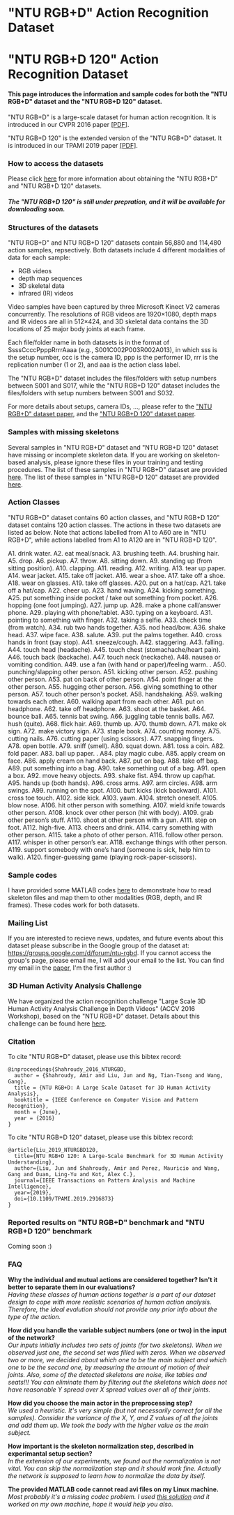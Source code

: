 # "NTU RGB+D" Action Recognition Dataset
# "NTU RGB+D 120" Action Recognition Dataset

#### This page introduces the information and sample codes for both the "NTU RGB+D" dataset and the "NTU RGB+D 120" dataset.

"NTU RGB+D" is a large-scale dataset for human action recognition.
It is introduced in our CVPR 2016 paper [[PDF]](http://www.cv-foundation.org/openaccess/content_cvpr_2016/papers/Shahroudy_NTU_RGBD_A_CVPR_2016_paper.pdf). 

"NTU RGB+D 120" is the extended version of the "NTU RGB+D" dataset.
It is introduced in our TPAMI 2019 paper [[PDF]](https://doi.org/10.1109/TPAMI.2019.2916873).

### How to access the datasets

Please click [here](http://rose1.ntu.edu.sg/Datasets/actionRecognition.asp) for more information about obtaining the "NTU RGB+D" and "NTU RGB+D 120" datasets. 
##### The "NTU RGB+D 120" is still under prepration, and it will be available for downloading soon.

### Structures of the datasets

"NTU RGB+D" and NTU RGB+D 120" datasets contain 56,880 and 114,480 action samples, repsectively. Both datasets include 4 different modalities of data for each sample:
* RGB videos
* depth map sequences
* 3D skeletal data
* infrared (IR) videos

Video samples have been captured by three Microsoft Kinect V2 cameras concurrently. 
The resolutions of RGB videos are 1920×1080, depth maps and IR videos are all in 512×424, and 3D skeletal data contains the 3D locations of 25 major body joints at each frame.

Each file/folder name in both datasets is in the format of SsssCcccPpppRrrrAaaa (e.g., S001C002P003R002A013), in which sss is the setup number, ccc is the camera ID, ppp is the performer ID, rrr is the replication number (1 or 2), and aaa is the action class label.

The "NTU RGB+D" dataset includes the files/folders with setup numbers between S001 and S017, while the "NTU RGB+D 120" dataset includes the files/folders with setup numbers between S001 and S032. 

For more details about setups, camera IDs, ..., please refer to the ["NTU RGB+D" dataset paper](http://www.cv-foundation.org/openaccess/content_cvpr_2016/papers/Shahroudy_NTU_RGBD_A_CVPR_2016_paper.pdf), and the ["NTU RGB+D 120" dataset paper](https://doi.org/10.1109/TPAMI.2019.2916873). 

### Samples with missing skeletons

Several samples in "NTU RGB+D" dataset and "NTU RGB+D 120" dataset have missing or incomplete skeleton data.
If you are working on skeleton-based analysis, please ignore these files in your training and testing procedures.
The list of these samples in "NTU RGB+D" dataset are provided [here](https://github.com/shahroudy/NTURGB-D/blob/master/Matlab/NTU_RGBD_samples_with_missing_skeletons.txt).
The list of these samples in "NTU RGB+D 120" dataset are provided [here](https://github.com/shahroudy/NTURGB-D/blob/master/Matlab/NTU_RGBD120_samples_with_missing_skeletons.txt).

### Action Classes

"NTU RGB+D" dataset contains 60 action classes, and "NTU RGB+D 120" dataset contains 120 action classes. The actions in these two datasets are listed as below. 
Note that actions labelled from A1 to A60 are in "NTU RGB+D", while actions labelled from A1 to A120 are in "NTU RGB+D 120".

A1. drink water. 
A2. eat meal/snack. 
A3. brushing teeth. 
A4. brushing hair. 
A5. drop. 
A6. pickup. 
A7. throw. 
A8. sitting down. 
A9. standing up (from sitting position). 
A10. clapping. 
A11. reading. 
A12. writing. 
A13. tear up paper. 
A14. wear jacket. 
A15. take off jacket. 
A16. wear a shoe. 
A17. take off a shoe. 
A18. wear on glasses. 
A19. take off glasses. 
A20. put on a hat/cap. 
A21. take off a hat/cap. 
A22. cheer up. 
A23. hand waving. 
A24. kicking something. 
A25. put something inside pocket / take out something from pocket. 
A26. hopping (one foot jumping). 
A27. jump up. 
A28. make a phone call/answer phone. 
A29. playing with phone/tablet. 
A30. typing on a keyboard. 
A31. pointing to something with finger. 
A32. taking a selfie. 
A33. check time (from watch). 
A34. rub two hands together. 
A35. nod head/bow. 
A36. shake head. 
A37. wipe face. 
A38. salute. 
A39. put the palms together. 
A40. cross hands in front (say stop). 
A41. sneeze/cough. 
A42. staggering. 
A43. falling. 
A44. touch head (headache). 
A45. touch chest (stomachache/heart pain). 
A46. touch back (backache). 
A47. touch neck (neckache). 
A48. nausea or vomiting condition. 
A49. use a fan (with hand or paper)/feeling warm. . 
A50. punching/slapping other person. 
A51. kicking other person. 
A52. pushing other person. 
A53. pat on back of other person. 
A54. point finger at the other person. 
A55. hugging other person. 
A56. giving something to other person. 
A57. touch other person's pocket. 
A58. handshaking. 
A59. walking towards each other. 
A60. walking apart from each other. 
A61. put on headphone. 
A62. take off headphone. 
A63. shoot at the basket. 
A64. bounce ball. 
A65. tennis bat swing. 
A66. juggling table tennis balls. 
A67. hush (quite). 
A68. flick hair. 
A69. thumb up. 
A70. thumb down. 
A71. make ok sign. 
A72. make victory sign. 
A73. staple book. 
A74. counting money. 
A75. cutting nails. 
A76. cutting paper (using scissors). 
A77. snapping fingers. 
A78. open bottle. 
A79. sniff (smell). 
A80. squat down. 
A81. toss a coin. 
A82. fold paper. 
A83. ball up paper. . 
A84. play magic cube. 
A85. apply cream on face. 
A86. apply cream on hand back. 
A87. put on bag. 
A88. take off bag. 
A89. put something into a bag. 
A90. take something out of a bag. 
A91. open a box. 
A92. move heavy objects. 
A93. shake fist. 
A94. throw up cap/hat. 
A95. hands up (both hands). 
A96. cross arms. 
A97. arm circles. 
A98. arm swings. 
A99. running on the spot. 
A100.	butt kicks (kick backward). 
A101.	cross toe touch. 
A102.	side kick. 
A103.	yawn. 
A104.	stretch oneself. 
A105.	blow nose. 
A106.	hit other person with something. 
A107.	wield knife towards other person. 
A108.	knock over other person (hit with body). 
A109.	grab other person’s stuff. 
A110.	shoot at other person with a gun. 
A111.	step on foot. 
A112.	high-five. 
A113.	cheers and drink. 
A114.	carry something with other person. 
A115.	take a photo of other person. 
A116.	follow other person. 
A117.	whisper in other person’s ear. 
A118.	exchange things with other person. 
A119.	support somebody with one’s hand (someone is sick, help him to walk). 
A120. finger-guessing game (playing rock-paper-scissors). 


### Sample codes

I have provided some MATLAB codes [here](https://github.com/shahroudy/NTURGB-D/tree/master/Matlab) to demonstrate how to read skeleton files and map them to other modalities (RGB, depth, and IR frames). These codes work for both datasets.

### Mailing List

If you are interested to recieve news, updates, and future events about this dataset please subscribe in the Google group of the dataset at: https://groups.google.com/d/forum/ntu-rgbd.
If you cannot access the group's page, please email me, I will add your email to the list. 
You can find my email in the [paper](http://www.cv-foundation.org/openaccess/content_cvpr_2016/papers/Shahroudy_NTU_RGBD_A_CVPR_2016_paper.pdf), I'm the first author :)

### 3D Human Activity Analysis Challenge

We have organized the action recognition challenge "Large Scale 3D Human Activity Analysis Challenge in Depth Videos" (ACCV 2016 Workshop), based on the "NTU RGB+D" dataset. 
Details about this challenge can be found here [here](http://rose1.ntu.edu.sg/ActionRecognitionChallenge).

### Citation

To cite "NTU RGB+D" dataset, please use this bibtex record:

```
@inproceedings{Shahroudy_2016_NTURGBD,
  author = {Shahroudy, Amir and Liu, Jun and Ng, Tian-Tsong and Wang, Gang},
  title = {NTU RGB+D: A Large Scale Dataset for 3D Human Activity Analysis},
  booktitle = {IEEE Conference on Computer Vision and Pattern Recognition},
  month = {June},
  year = {2016}
}
```

To cite "NTU RGB+D 120" dataset, please use this bibtex record:

```
@article{Liu_2019_NTURGBD120,
  title={NTU RGB+D 120: A Large-Scale Benchmark for 3D Human Activity Understanding},
  author={Liu, Jun and Shahroudy, Amir and Perez, Mauricio and Wang, Gang and Duan, Ling-Yu and Kot, Alex C.},
  journal={IEEE Transactions on Pattern Analysis and Machine Intelligence},
  year={2019},
  doi={10.1109/TPAMI.2019.2916873}
}
```

### Reported results on "NTU RGB+D" benchmark and "NTU RGB+D 120" benchmark

Coming soon :)

### FAQ

**Why the individual and mutual actions are considered together? Isn't it better to separate them in our evaluations?**<br>
*Having these classes of human actions together is a part of our dataset design to cope with more realistic scenarios of human action analysis. Therefore, the ideal evalution should not provide any prior info about the type of the action.*

**How did you handle the variable subject numbers (one or two) in the input of the network?**<br>
*Our inputs initially includes two sets of joints (for two skeletons).
When we observed just one, the second set was filled with zeros.
When we observed two or more, we decided about which one to be the main subject and which one to be the second one, by measuring the amount of motion of their joints.
Also, some of the detected skeletons are noise, like tables and seats!!!
You can eliminate them by filtering out the skeletons which does not have reasonable Y spread over X spread values over all of their joints.*

**How did you choose the main actor in the preprocessing step?**<br>
*We used a heuristic. It's very simple (but not necessarily correct for all the samples).
Consider the variance of the X, Y, and Z values of all the joints and add them up.
We took the body with the higher value as the main subject.*

**How important is the skeleton normalization step, described in experimantal setup section?**<br>
*In the extension of our experiments, we found out the normalization is not vital.
You can skip the normalization step and it should work fine.
Actually the network is supposed to learn how to normalize the data by itself.*

**The provided MATLAB code cannot read avi files on my Linux machine.**<br>
*Most probably it's a missing codec problem.
I used [this solution](http://askubuntu.com/questions/575869/how-do-i-install-gstreamer0-10-ffmpeg-on-ubuntu-14-10/707612#707612) and it worked on my own machine, hope it would help you also.*
